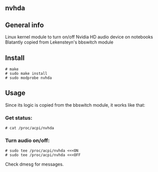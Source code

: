 nvhda
-----

General info
------------
Linux kernel module to turn on/off Nvidia HD audio device on notebooks
Blatantly copied from Lekensteyn's bbswitch module

Install
-------

	# make
	# sudo make install
	# sudo modprobe nvhda

Usage
-----

Since its logic is copied from the bbswitch module, it works like that:

### Get status:

	# cat /proc/acpi/nvhda

### Turn audio on/off:
	# sudo tee /proc/acpi/nvhda <<<ON
	# sudo tee /proc/acpi/nvhda <<<OFF

Check dmesg for messages.
